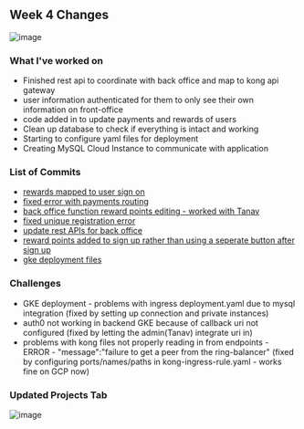 
## Week 4 Changes

![image](https://user-images.githubusercontent.com/60376265/144939634-5ab8f9ae-a741-4db7-ab6f-f05f6ae25b04.png)

### What I've worked on
- Finished rest api to coordinate with back office and map to kong api gateway
- user information authenticated for them to only see their own information on front-office
- code added in to update payments and rewards of users
- Clean up database to check if everything is intact and working
- Starting to configure yaml files for deployment
- Creating MySQL Cloud Instance to communicate with application

### List of Commits
* [rewards mapped to user sign on](https://github.com/nguyensjsu/fa21-172-jants/commit/62f1e2ddce5c2c534fa607d15061532f461fe6fc)
* [fixed error with payments routing](https://github.com/nguyensjsu/fa21-172-jants/commit/9408dccf0d7053377a848c8816b7546a06648b33)
* [back office function reward points editing - worked with Tanav](https://github.com/nguyensjsu/fa21-172-jants/commit/c50fc4341e57bffc8426a9b8856dd0a0547bfe99)
* [fixed unique registration error](https://github.com/nguyensjsu/fa21-172-jants/commit/a8f8ff96eb7fa122c32ba09507225d43c0a639af)
* [update rest APIs for back office](https://github.com/nguyensjsu/fa21-172-jants/commit/ce3d151eeb5658865308a67ab7159c6f8ab0a4f1)
* [reward points added to sign up rather than using a seperate button after sign up](https://github.com/nguyensjsu/fa21-172-jants/commit/d03ed63758267d3628fd8b38f6c22cd3a875ddb6)
* [gke deployment files](https://github.com/nguyensjsu/fa21-172-jants/commit/22cb40d4afb7ae2459658e9623f5b7c76f7e38ff)

### Challenges
- GKE deployment - problems with ingress deployment.yaml due to mysql integration (fixed by setting up connection and private instances)
- auth0 not working in backend GKE because of callback uri not configured (fixed by letting the admin(Tanav) integrate uri in)
- problems with kong files not properly reading in from endpoints - ERROR - "message":"failure to get a peer from the ring-balancer" (fixed by configuring ports/names/paths in kong-ingress-rule.yaml - works fine on GCP now)


### Updated Projects Tab
![image](https://user-images.githubusercontent.com/60376265/144940116-280fb83c-dbf2-4048-9f4d-3c5534d244d1.png)

